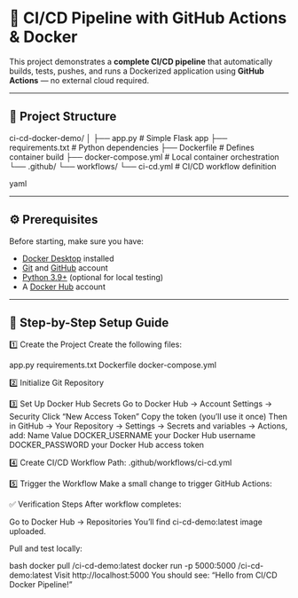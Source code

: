 # 🚀 CI/CD Pipeline with GitHub Actions & Docker

This project demonstrates a **complete CI/CD pipeline** that automatically builds, tests, pushes, and runs a Dockerized application using **GitHub Actions** — no external cloud required.

---

## 🧩 Project Structure

ci-cd-docker-demo/
│
├── app.py # Simple Flask app
├── requirements.txt # Python dependencies
├── Dockerfile # Defines container build
├── docker-compose.yml # Local container orchestration
└── .github/
└── workflows/
└── ci-cd.yml # CI/CD workflow definition

yaml


---

## ⚙️ Prerequisites

Before starting, make sure you have:

- [Docker Desktop](https://www.docker.com/products/docker-desktop) installed  
- [Git](https://git-scm.com/) and [GitHub](https://github.com/) account  
- [Python 3.9+](https://www.python.org/) (optional for local testing)
- A [Docker Hub](https://hub.docker.com/) account

---

## 🧠 Step-by-Step Setup Guide

1️⃣ Create the Project
Create the following files:

app.py
requirements.txt
Dockerfile
docker-compose.yml

2️⃣ Initialize Git Repository

3️⃣ Set Up Docker Hub Secrets
Go to Docker Hub → Account Settings → Security
Click “New Access Token”
Copy the token (you’ll use it once)
Then in GitHub → Your Repository → Settings → Secrets and variables → Actions, add:
Name	Value
DOCKER_USERNAME	your Docker Hub username
DOCKER_PASSWORD	your Docker Hub access token

4️⃣ Create CI/CD Workflow
Path: .github/workflows/ci-cd.yml

5️⃣ Trigger the Workflow
Make a small change to trigger GitHub Actions:

✅ Verification Steps
After workflow completes:

Go to Docker Hub → Repositories
You’ll find ci-cd-demo:latest image uploaded.

Pull and test locally:

bash
docker pull <your-username>/ci-cd-demo:latest
docker run -p 5000:5000 <your-username>/ci-cd-demo:latest
Visit http://localhost:5000
You should see:
“Hello from CI/CD Docker Pipeline!”

